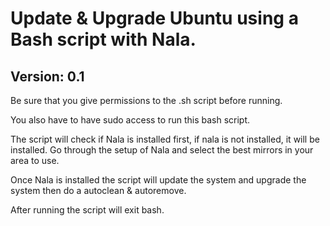 # Update & Upgrade Ubuntu using a Bash script with Nala.
<h2>Version: 0.1</h2>
<p>Be sure that you give permissions to the .sh script before running.</p>
<p>You also have to have sudo access to run this bash script.</p>
<p>The script will check if Nala is installed first, if nala is not installed, it will be installed. Go through the setup of Nala and select the best mirrors in your area to use.</p>
<p>Once Nala is installed the script will update the system and upgrade the system then do a autoclean & autoremove.</p>
<p>After running the script will exit bash.</p>

